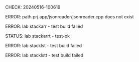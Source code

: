 CHECK: 20240516-100619
ERROR: path prj.app/jsonreader/jsonreader.cpp does not exist
ERROR: lab stackarr - test build failed
STATUS: lab stackarrt - test-ok
ERROR: lab stacklst - test build failed
ERROR: lab stacklstt - test build failed

